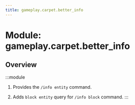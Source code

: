 ```yaml
---
title: gameplay.carpet.better_info
---
```



# Module: gameplay.carpet.better_info

## Overview
:::module
  1. Provides the `/info entity` command.
  
  2. Adds `block entity` query for `/info block` command.
:::
